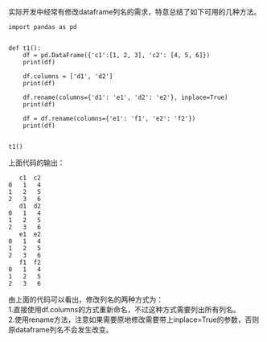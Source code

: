 实际开发中经常有修改dataframe列名的需求，特意总结了如下可用的几种方法。  

```
import pandas as pd


def t1():
    df = pd.DataFrame({'c1':[1, 2, 3], 'c2': [4, 5, 6]})
    print(df)

    df.columns = ['d1', 'd2']
    print(df)

    df.rename(columns={'d1': 'e1', 'd2': 'e2'}, inplace=True)
    print(df)

    df = df.rename(columns={'e1': 'f1', 'e2': 'f2'})
    print(df)


t1()
```  

上面代码的输出：  

```
   c1  c2
0   1   4
1   2   5
2   3   6
   d1  d2
0   1   4
1   2   5
2   3   6
   e1  e2
0   1   4
1   2   5
2   3   6
   f1  f2
0   1   4
1   2   5
2   3   6
```  

由上面的代码可以看出，修改列名的两种方式为：  
1.直接使用df.columns的方式重新命名，不过这种方式需要列出所有列名。  
2.使用rename方法，注意如果需要原地修改需要带上inplace=True的参数，否则原dataframe列名不会发生改变。  